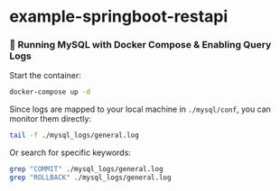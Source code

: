 # example-springboot-restapi

### 📌 Running MySQL with Docker Compose & Enabling Query Logs

Start the container:
```bash
docker-compose up -d
```

Since logs are mapped to your local machine in `./mysql/conf`, you can monitor them directly:
```bash
tail -f ./mysql_logs/general.log
```

Or search for specific keywords:
```bash
grep "COMMIT" ./mysql_logs/general.log
grep "ROLLBACK" ./mysql_logs/general.log
```